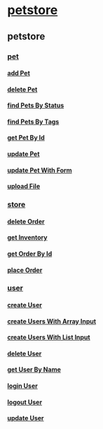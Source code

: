 # [petstore](../index.md)
## petstore
### [pet](petstore/pet.yml)
#### [add Pet](petstore/pet/addPet.yml)
#### [delete Pet](petstore/pet/deletePet.yml)
#### [find Pets By Status](petstore/pet/findPetsByStatus.yml)
#### [find Pets By Tags](petstore/pet/findPetsByTags.yml)
#### [get Pet By Id](petstore/pet/getPetById.yml)
#### [update Pet](petstore/pet/updatePet.yml)
#### [update Pet With Form](petstore/pet/updatePetWithForm.yml)
#### [upload File](petstore/pet/uploadFile.yml)
### [store](petstore/store.yml)
#### [delete Order](petstore/store/deleteOrder.yml)
#### [get Inventory](petstore/store/getInventory.yml)
#### [get Order By Id](petstore/store/getOrderById.yml)
#### [place Order](petstore/store/placeOrder.yml)
### [user](petstore/user.yml)
#### [create User](petstore/user/createUser.yml)
#### [create Users With Array Input](petstore/user/createUsersWithArrayInput.yml)
#### [create Users With List Input](petstore/user/createUsersWithListInput.yml)
#### [delete User](petstore/user/deleteUser.yml)
#### [get User By Name](petstore/user/getUserByName.yml)
#### [login User](petstore/user/loginUser.yml)
#### [logout User](petstore/user/logoutUser.yml)
#### [update User](petstore/user/updateUser.yml)
